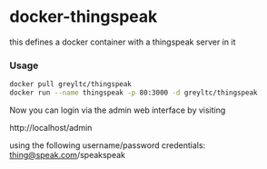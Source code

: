 # docker-thingspeak
this defines a docker container with a thingspeak server in it

### Usage
```bash
docker pull greyltc/thingspeak
docker run --name thingspeak -p 80:3000 -d greyltc/thingspeak
```

Now you can login via the admin web interface by visiting

http://localhost/admin  

using the following username/password credentials:  
thing@speak.com/speakspeak
